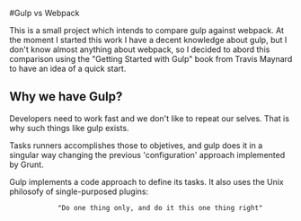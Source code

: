 #Gulp vs Webpack

This is a small project which intends to compare gulp against webpack. 
At the moment I started this work I have a decent knowledge about gulp, but I don't know almost anything about webpack, so I decided to abord this comparison using the "Getting Started with Gulp" book from Travis Maynard to have an idea of a quick start. 

## Why we have Gulp?

Developers need to work fast and we don't like to repeat our selves. That is why such things like gulp exists. 

Tasks runners accomplishes those to objetives, and gulp does it in a singular way changing the previous 'configuration' approach implemented by Grunt. 

Gulp implements a code approach to define its tasks. It also uses the Unix philosofy of single-purposed plugins: 

				"Do one thing only, and do it this one thing right"

